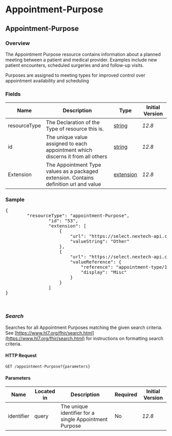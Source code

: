 # Appointment-Purpose

## Appointment-Purpose

### Overview

The Appointment Purpose resource contains information about a planned meeting between a patient and medical provider. Examples include new patient encounters, scheduled surgeries and and follow-up visits.


Purposes are assigned to meeting types for improved control over appointment availability and scheduling

### Fields

| Name | Description | Type | Initial Version |
| ---- | ----------- | ---- | --------------- |
| resourceType | The Declaration of the Type of resource this is. | [string](https://www.hl7.org/fhir/datatypes.html#string) | _12.8_ |
| id | The unique value assigned to each appointment which discerns it from all others | [string](https://www.hl7.org/fhir/datatypes.html#string) | _12.8_ |
| Extension | The Appointment Type values as a packaged extension. Contains definition url and value | [extension](https://www.hl7.org/fhir/extensibility.html) | _12.8_ |


### Sample
<pre class="center-column">
{
		"resourceType": "appointment-Purpose",
                "id": "53",
                "extension": [
                    {
                        "url": "https://select.nextech-api.com/api/structuredefinition/appointment-Purpose#name",
                        "valueString": "Other"
                    },
                    {
                        "url": "https://select.nextech-api.com/api/structuredefinition/appointment-type",
                        "valueReference": {
                            "reference": "appointment-type/13",
                            "display": "Misc"
                        }
                    }
                ]
}
</pre>
&nbsp;

### *Search*
Searches for all Appointment Purposes matching the given search criteria. See [https://www.hl7.org/fhir/search.html](https://www.hl7.org/fhir/search.html) for instructions on formatting search criteria.

#### HTTP Request 
`GET /appointment-Purpose?{parameters}`

#### Parameters
| Name | Located in | Description | Required | Initial Version |
| ---- | ---------- | ----------- | -------- | --------------- |
| identifier | query | The unique identifier for a single Appointment Purpose | No | _12.8_ |



